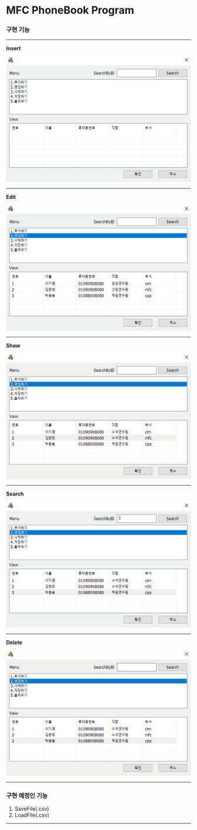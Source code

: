 # MFC PhoneBook Program

### 구현 기능
---

**Insert**

![insertFunction](./image/insertFunction.gif)

----

**Edit**

![editFunction](./image/editFunction.gif)

----

**Show**

![showFunction](./image/showFunction.gif)

----

**Search**

![searchFunction](./image/searchFunction.gif)

----

**Delete**

![deleteFunction](./image/deleteFunction.gif)

----

### 구현 예정인 기능

1. SaveFile(.csv)
2. LoadFile(.csv)


---

